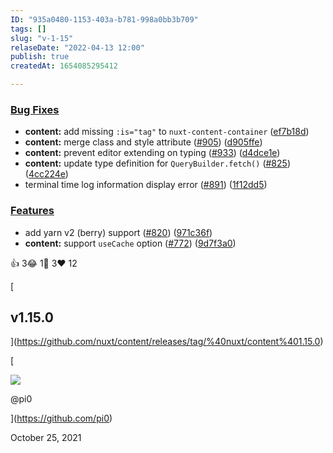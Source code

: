 ```yaml
---
ID: "935a0480-1153-403a-b781-998a0bb3b709"
tags: []
slug: "v-1-15"
relaseDate: "2022-04-13 12:00"
publish: true
createdAt: 1654085295412

---
```

### [Bug Fixes](/changelog/#bug-fixes)

*   **content:** add missing `:is="tag"` to `nuxt-content-container` ([ef7b18d](https://github.com/nuxt/content/commit/ef7b18dde22e9c10db4d8ad4f6c1ab0a0c7b1790))
*   **content:** merge class and style attribute ([#905](https://github.com/nuxt/content/issues/905)) ([d905ffe](https://github.com/nuxt/content/commit/d905ffe35bfba8ccfb4db534d6571fcabff8ef8c))
*   **content:** prevent editor extending on typing ([#933](https://github.com/nuxt/content/issues/933)) ([d4dce1e](https://github.com/nuxt/content/commit/d4dce1eabc66d19f31ee412e9eb844517cc60586))
*   **content:** update type definition for `QueryBuilder.fetch()` ([#825](https://github.com/nuxt/content/issues/825)) ([4cc224e](https://github.com/nuxt/content/commit/4cc224ef2779d2000092333ab9b5ac3f99171674))
*   terminal time log information display error ([#891](https://github.com/nuxt/content/issues/891)) ([1f12dd5](https://github.com/nuxt/content/commit/1f12dd59bc0055ec0eb4b333edde0dd4433780ef))

### [Features](/changelog/#features)

*   add yarn v2 (berry) support ([#820](https://github.com/nuxt/content/issues/820)) ([971c36f](https://github.com/nuxt/content/commit/971c36f685e2ef8bc66529c8124aa40969ab8402))
*   **content:** support `useCache` option ([#772](https://github.com/nuxt/content/issues/772)) ([9d7f3a0](https://github.com/nuxt/content/commit/9d7f3a008bb08fae5670d9842fd81832fcfe3beb))

👍 3😂 1🎉 3❤️ 12

[

v1.15.0
-------

](https://github.com/nuxt/content/releases/tag/%40nuxt/content%401.15.0)

[

![](https://avatars.githubusercontent.com/u/5158436?v=4)

@pi0

](https://github.com/pi0)

October 25, 2021